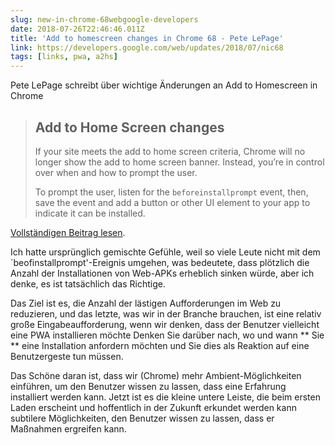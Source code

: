 ```yaml
---
slug: new-in-chrome-68webgoogle-developers
date: 2018-07-26T22:46:46.011Z
title: 'Add to homescreen changes in Chrome 68 - Pete LePage'
link: https://developers.google.com/web/updates/2018/07/nic68
tags: [links, pwa, a2hs]
---
```

Pete LePage schreibt über wichtige Änderungen an Add to Homescreen in Chrome

> ## Add to Home Screen changes
> If your site meets the add to home screen criteria, Chrome will no longer show the add to home screen banner. Instead, you&#x2019;re in control over when and how to prompt the user.
> 
> To prompt the user, listen for the `beforeinstallprompt` event, then, save the event and add a button or other UI element to your app to indicate it can be installed.


[Vollständigen Beitrag lesen](https://developers.google.com/web/updates/2018/07/nic68).

Ich hatte ursprünglich gemischte Gefühle, weil so viele Leute nicht mit dem `beofinstallprompt'-Ereignis umgehen, was bedeutete, dass plötzlich die Anzahl der Installationen von Web-APKs erheblich sinken würde, aber ich denke, es ist tatsächlich das Richtige.

Das Ziel ist es, die Anzahl der lästigen Aufforderungen im Web zu reduzieren, und das letzte, was wir in der Branche brauchen, ist eine relativ große Eingabeaufforderung, wenn wir denken, dass der Benutzer vielleicht eine PWA installieren möchte Denken Sie darüber nach, wo und wann ** Sie ** eine Installation anfordern möchten und Sie dies als Reaktion auf eine Benutzergeste tun müssen.

Das Schöne daran ist, dass wir (Chrome) mehr Ambient-Möglichkeiten einführen, um den Benutzer wissen zu lassen, dass eine Erfahrung installiert werden kann. Jetzt ist es die kleine untere Leiste, die beim ersten Laden erscheint und hoffentlich in der Zukunft erkundet werden kann subtilere Möglichkeiten, den Benutzer wissen zu lassen, dass er Maßnahmen ergreifen kann.
